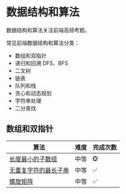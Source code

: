 # 数据结构和算法

数据结构和算法关注前端高频考题。

常见前端数据结构和算法分类：

- 数组和双指针
- 递归和回溯 DFS、BFS
- 二叉树
- 链表
- 队列和栈
- 贪心和动态规划
- 字符串处理
- 二分查找

## 数组和双指针

| 算法                                                                                                             | 难度 | 完成次数 |
| ---------------------------------------------------------------------------------------------------------------- | ---- | -------- |
| [长度最小的子数组](https://leetcode.cn/problems/minimum-size-subarray-sum/description/)                          | 中等 | ❎       |
| [无重复字符的最长子串](https://leetcode.cn/problems/longest-substring-without-repeating-characters/description/) | 中等 | ✅       |
| [螺旋矩阵](https://leetcode.cn/problems/spiral-matrix/description/)                                              | 中等 | ✅       |
